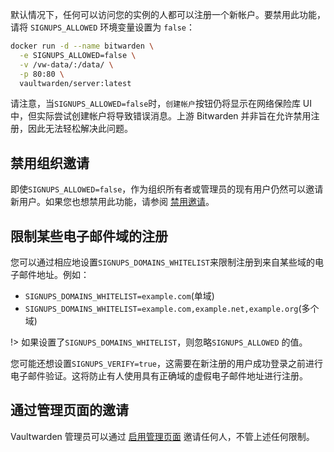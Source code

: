 默认情况下，任何可以访问您的实例的人都可以注册一个新帐户。要禁用此功能，请将 `SIGNUPS_ALLOWED` 环境变量设置为 `false`：

```sh
docker run -d --name bitwarden \
  -e SIGNUPS_ALLOWED=false \
  -v /vw-data/:/data/ \
  -p 80:80 \
  vaultwarden/server:latest
```

请注意，当`SIGNUPS_ALLOWED=false`时，`创建帐户`按钮仍将显示在网络保险库 UI 中，但实际尝试创建帐户将导致错误消息。上游 Bitwarden 并非旨在允许禁用注册，因此无法轻松解决此问题。

## 禁用组织邀请

即使`SIGNUPS_ALLOWED=false`，作为组织所有者或管理员的现有用户仍然可以邀请新用户。如果您也想禁用此功能，请参阅 [禁用邀请](Disable-invitations)。

## 限制某些电子邮件域的注册

您可以通过相应地设置`SIGNUPS_DOMAINS_WHITELIST`来限制注册到来自某些域的电子邮件地址。例如：

- `SIGNUPS_DOMAINS_WHITELIST=example.com`(单域)
- `SIGNUPS_DOMAINS_WHITELIST=example.com,example.net,example.org`(多个域)

!>  如果设置了`SIGNUPS_DOMAINS_WHITELIST`，则忽略`SIGNUPS_ALLOWED` 的值。

您可能还想设置`SIGNUPS_VERIFY=true`，这需要在新注册的用户成功登录之前进行电子邮件验证。这将防止有人使用具有正确域的虚假电子邮件地址进行注册。

## 通过管理页面的邀请

Vaultwarden 管理员可以通过 [启用管理页面](Enabling-admin-page) 邀请任何人，不管上述任何限制。